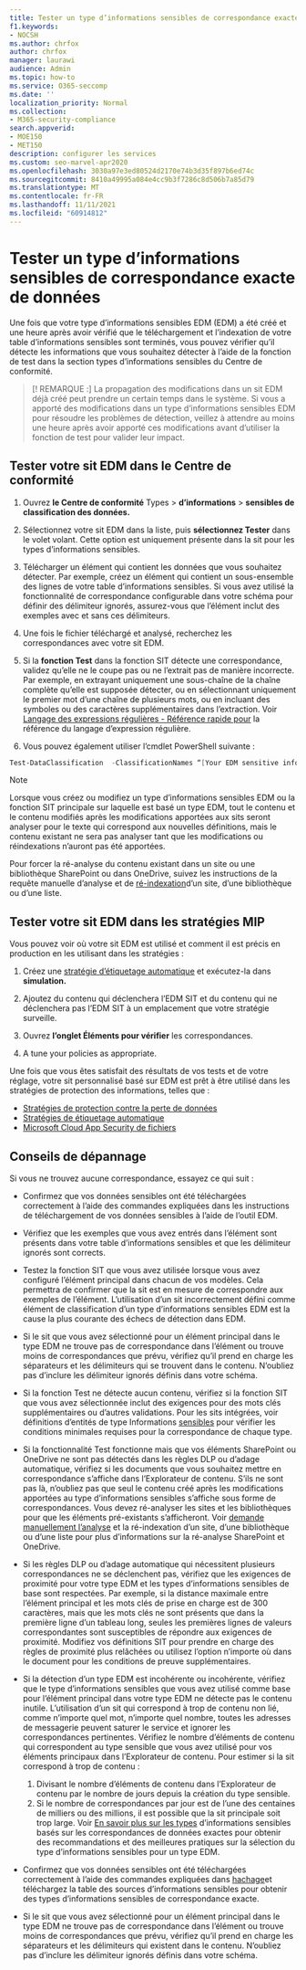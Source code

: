 ```yaml
---
title: Tester un type d’informations sensibles de correspondance exacte de données
f1.keywords:
- NOCSH
ms.author: chrfox
author: chrfox
manager: laurawi
audience: Admin
ms.topic: how-to
ms.service: O365-seccomp
ms.date: ''
localization_priority: Normal
ms.collection:
- M365-security-compliance
search.appverid:
- MOE150
- MET150
description: configurer les services
ms.custom: seo-marvel-apr2020
ms.openlocfilehash: 3030a97e3ed80524d2170e74b3d35f897b6ed74c
ms.sourcegitcommit: 8410a49995a084e4cc9b3f7286c8d506b7a85d79
ms.translationtype: MT
ms.contentlocale: fr-FR
ms.lasthandoff: 11/11/2021
ms.locfileid: "60914812"
---
```

# <a name="test-an-exact-data-match-sensitive-information-type"></a>Tester un type d’informations sensibles de correspondance exacte de données

Une fois que votre type d’informations sensibles EDM (EDM) a été créé et une heure après avoir vérifié que le téléchargement et l’indexation de votre table d’informations sensibles sont terminés, vous pouvez vérifier qu’il détecte les informations que vous souhaitez détecter à l’aide de la fonction de test dans la section types d’informations sensibles du Centre de conformité.
 
>[! REMARQUE :] La propagation des modifications dans un sit EDM déjà créé peut prendre un certain temps dans le système. Si vous a apporté des modifications dans un type d’informations sensibles EDM pour résoudre les problèmes de détection, veillez à attendre au moins une heure après avoir apporté ces modifications avant d’utiliser la fonction de test pour valider leur impact.

## <a name="test-your-edm-sit-in-the-compliance-center"></a>Tester votre sit EDM dans le Centre de conformité

1. Ouvrez **le Centre de conformité** Types  >  **d’informations**  >  **sensibles de classification des données.**

2. Sélectionnez votre sit EDM dans la liste, puis **sélectionnez Tester** dans le volet volant. Cette option est uniquement présente dans la sit pour les types d’informations sensibles.
 
3. Télécharger un élément qui contient les données que vous souhaitez détecter. Par exemple, créez un élément qui contient un sous-ensemble des lignes de votre table d’informations sensibles. Si vous avez utilisé la fonctionnalité de correspondance configurable dans votre schéma pour définir des délimiteur ignorés, assurez-vous que l’élément inclut des exemples avec et sans ces délimiteurs.

4. Une fois le fichier téléchargé et analysé, recherchez les correspondances avec votre sit EDM.

5. Si la **fonction Test** dans la fonction SIT détecte une correspondance, validez qu’elle ne le coupe pas ou ne l’extrait pas de manière incorrecte. Par exemple, en extrayant uniquement une sous-chaîne de la chaîne complète qu’elle est supposée détecter, ou en sélectionnant uniquement le premier mot d’une chaîne de plusieurs mots, ou en incluant des symboles ou des caractères supplémentaires dans l’extraction. Voir [Langage des expressions régulières - Référence rapide pour](/dotnet/standard/base-types/regular-expression-language-quick-reference) la référence du langage d’expression régulière. 

5. Vous pouvez également utiliser l’cmdlet PowerShell suivante :

```powershell
Test-DataClassification  -ClassificationNames “[Your EDM sensitive info type]” -TexttoClassify “[your own text to scan for matches]” 
```

> [!NOTE]
 Lorsque vous créez ou modifiez un type d’informations sensibles EDM ou la fonction SIT principale sur laquelle est basé un type EDM, tout le contenu et le contenu modifiés après les modifications apportées aux sits seront analyser pour le texte qui correspond aux nouvelles définitions, mais le contenu existant ne sera pas analyser tant que les modifications ou réindexations n’auront pas été apportées. 

Pour forcer la ré-analyse du contenu existant dans un site ou une bibliothèque SharePoint ou dans OneDrive, suivez les instructions de la requête manuelle d’analyse et de [ré-indexation](/sharepoint/crawl-site-content)d’un site, d’une bibliothèque ou d’une liste.

## <a name="test-your-edm-sit-in-mip-policies"></a>Tester votre sit EDM dans les stratégies MIP

Vous pouvez voir où votre sit EDM est utilisé et comment il est précis en production en les utilisant dans les stratégies :

1. Créez une [stratégie d’étiquetage automatique](apply-sensitivity-label-automatically.md#how-to-configure-auto-labeling-policies-for-sharepoint-onedrive-and-exchange) et exécutez-la dans **simulation.**

1. Ajoutez du contenu qui déclenchera l’EDM SIT et du contenu qui ne déclenchera pas l’EDM SIT à un emplacement que votre stratégie surveille.

1. Ouvrez **l’onglet Éléments pour vérifier** les correspondances.

1. A tune your policies as appropriate. 

Une fois que vous êtes satisfait des résultats de vos tests et de votre réglage, votre sit personnalisé basé sur EDM est prêt à être utilisé dans les stratégies de protection des informations, telles que :

- [Stratégies de protection contre la perte de données](create-test-tune-dlp-policy.md#create-test-and-tune-a-dlp-policy)
- [Stratégies de étiquetage automatique](apply-sensitivity-label-automatically.md#how-to-configure-auto-labeling-for-office-apps)
- [Microsoft Cloud App Security de fichiers](/cloud-app-security/data-protection-policies)

## <a name="troubleshooting-tips"></a>Conseils de dépannage

Si vous ne trouvez aucune correspondance, essayez ce qui suit :

- Confirmez que vos données sensibles ont été téléchargées correctement à l’aide des commandes expliquées dans les instructions de téléchargement de vos données sensibles à l’aide de l’outil EDM.

- Vérifiez que les exemples que vous avez entrés dans l’élément sont présents dans votre table d’informations sensibles et que les délimiteur ignorés sont corrects.

- Testez la fonction SIT que vous avez utilisée lorsque vous avez configuré l’élément principal dans chacun de vos modèles. Cela permettra de confirmer que la sit est en mesure de correspondre aux exemples de l’élément. L’utilisation d’un sit incorrectement défini comme élément de classification d’un type d’informations sensibles EDM est la cause la plus courante des échecs de détection dans EDM. 

- Si le sit que vous avez sélectionné pour un élément principal dans le type EDM ne trouve pas de correspondance dans l’élément ou trouve moins de correspondances que prévu, vérifiez qu’il prend en charge les séparateurs et les délimiteurs qui se trouvent dans le contenu. N’oubliez pas d’inclure les délimiteur ignorés définis dans votre schéma.

- Si la fonction Test ne détecte aucun contenu, vérifiez si la fonction SIT que vous avez sélectionnée inclut des exigences pour des mots clés supplémentaires ou d’autres validations. Pour les sits intégrées, voir définitions d’entités de type Informations [sensibles](sensitive-information-type-entity-definitions.md#sensitive-information-type-entity-definitions) pour vérifier les conditions minimales requises pour la correspondance de chaque type.

- Si la fonctionnalité Test fonctionne mais que vos éléments SharePoint ou OneDrive ne sont pas détectés dans les règles DLP ou d’adage automatique, vérifiez si les documents que vous souhaitez mettre en correspondance s’affiche dans l’Explorateur de contenu. S’ils ne sont pas là, n’oubliez pas que seul le contenu créé après les modifications apportées au type d’informations sensibles s’affiche sous forme de correspondances. Vous devez ré-analyser les sites et les bibliothèques pour que les éléments pré-existants s’afficheront. Voir [demande manuellement l’analyse](/sharepoint/crawl-site-content) et la ré-indexation d’un site, d’une bibliothèque ou d’une liste pour plus d’informations sur la ré-analyse SharePoint et OneDrive. 

- Si les règles DLP ou d’adage automatique qui nécessitent plusieurs correspondances ne se déclenchent pas, vérifiez que les exigences de proximité pour votre type EDM et les types d’informations sensibles de base sont respectées. Par exemple, si la distance maximale entre l’élément principal et les mots clés de prise en charge est de 300 caractères, mais que les mots clés ne sont présents que dans la première ligne d’un tableau long, seules les premières lignes de valeurs correspondantes sont susceptibles de répondre aux exigences de proximité. Modifiez vos définitions SIT pour prendre en charge des règles de proximité plus relâchées ou utilisez l’option n’importe où dans le document pour les conditions de preuve supplémentaires. 

- Si la détection d’un type EDM est incohérente ou incohérente, vérifiez que le type d’informations sensibles que vous avez utilisé comme base pour l’élément principal dans votre type EDM ne détecte pas le contenu inutile. L’utilisation d’un sit qui correspond à trop de contenu non lié, comme n’importe quel mot, n’importe quel nombre, toutes les adresses de messagerie peuvent saturer le service et ignorer les correspondances pertinentes. Vérifiez le nombre d’éléments de contenu qui correspondent au type sensible que vous avez utilisé pour vos éléments principaux dans l’Explorateur de contenu. Pour estimer si la sit correspond à trop de contenu :
    1. Divisant le nombre d’éléments de contenu dans l’Explorateur de contenu par le nombre de jours depuis la création du type sensible.
    2. Si le nombre de correspondances par jour est de l’une des centaines de milliers ou des millions, il est possible que la sit principale soit trop large. Voir [En savoir plus sur les types](sit-learn-about-exact-data-match-based-sits.md#learn-about-exact-data-match-based-sensitive-information-types) d’informations sensibles basés sur les correspondances de données exactes pour obtenir des recommandations et des meilleures pratiques sur la sélection du type d’informations sensibles pour un type EDM. 

- Confirmez que vos données sensibles ont été téléchargées correctement à l’aide des commandes expliquées dans [hachage](sit-get-started-exact-data-match-hash-upload.md#hash-and-upload-the-sensitive-information-source-table-for-exact-data-match-sensitive-information-types)et téléchargez la table des sources d’informations sensibles pour obtenir des types d’informations sensibles de correspondance exacte.

- Si le sit que vous avez sélectionné pour un élément principal dans le type EDM ne trouve pas de correspondance dans l’élément ou trouve moins de correspondances que prévu, vérifiez qu’il prend en charge les séparateurs et les délimiteurs qui existent dans le contenu. N’oubliez pas d’inclure les délimiteur ignorés définis dans votre schéma. 


